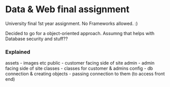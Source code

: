 # Data & Web final assignment
University final 1st year assignment. No Frameworks allowed. :) 

Decided to go for a object-oriented approach. Assumng that helps with Database security and stuff?? 

### Explained
assets - images etc
public - customer facing side of site
admin - admin facing side of site
classes - classes for customer & admins
config - db connection & creating objects - passing connection to them (to access front end)